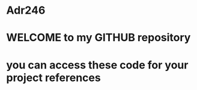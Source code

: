 # Adr246

# WELCOME to my GITHUB repository

# you can access these code for your project references
